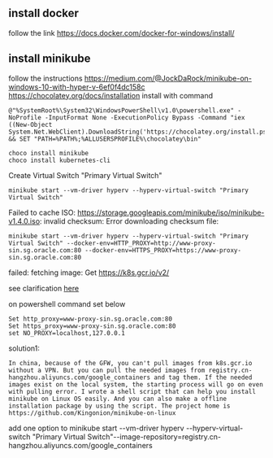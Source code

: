 ## install docker
follow the link https://docs.docker.com/docker-for-windows/install/

## install minikube
follow the instructions https://medium.com/@JockDaRock/minikube-on-windows-10-with-hyper-v-6ef0f4dc158c
https://chocolatey.org/docs/installation
install with command
```
@"%SystemRoot%\System32\WindowsPowerShell\v1.0\powershell.exe" -NoProfile -InputFormat None -ExecutionPolicy Bypass -Command "iex ((New-Object System.Net.WebClient).DownloadString('https://chocolatey.org/install.ps1'))" && SET "PATH=%PATH%;%ALLUSERSPROFILE%\chocolatey\bin"

choco install minikube
choco install kubernetes-cli
```

Create Virtual Switch "Primary Virtual Switch"

`minikube start --vm-driver hyperv --hyperv-virtual-switch "Primary Virtual Switch" `

 Failed to cache ISO: https://storage.googleapis.com/minikube/iso/minikube-v1.4.0.iso: invalid checksum: Error downloading checksum file:
 
 ```
 minikube start --vm-driver hyperv --hyperv-virtual-switch "Primary Virtual Switch" --docker-env=HTTP_PROXY=http://www-proxy-sin.sg.oracle.com:80 --docker-env=HTTPS_PROXY=https://www-proxy-sin.sg.oracle.com:80
 ```
  failed: fetching image: Get https://k8s.gcr.io/v2/
  
  see clarification [here](https://github.com/kubernetes/minikube/issues/3860)

on powershell command set below
```
Set http_proxy=www-proxy-sin.sg.oracle.com:80
Set https_proxy=www-proxy-sin.sg.oracle.com:80
set NO_PROXY=localhost,127.0.0.1
```

solution1:
```
In china, because of the GFW, you can't pull images from k8s.gcr.io without a VPN. But you can pull the needed images from registry.cn-hangzhou.aliyuncs.com/google_containers and tag them. If the needed images exist on the local system, the starting process will go on even with pulling error. I wrote a shell script that can help you install minikube on Linux OS easily. And you can also make a offline installation package by using the script. The project home is https://github.com/Kingonion/minikube-on-linux
```
add one option to 
minikube start --vm-driver hyperv --hyperv-virtual-switch "Primary Virtual Switch"--image-repository=registry.cn-hangzhou.aliyuncs.com/google_containers






